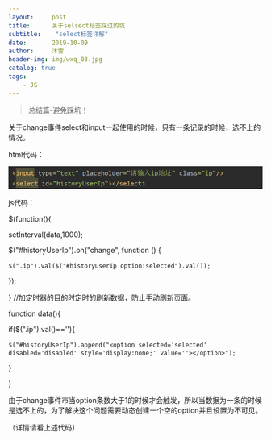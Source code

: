 ```yaml
---
layout:     post
title:      关于selsect标签踩过的坑
subtitle:    "select标签详解"
date:       2019-10-09
author:     沐雪
header-img: img/wxq_03.jpg
catalog: true
tags:
    - JS
---
```


> 总结篇-避免踩坑！

关于change事件select和input一起使用的时候，只有一条记录的时候，选不上的情况。

html代码：

![html](https://github.com/lisbeth0720/lisbeth0720.github.io/blob/master/img/2019-10-09.png)

js代码：

$(function(){

  setInterval(data,1000);
  
  $("#historyUserIp").on("change", function () {
  
    $(".ip").val($("#historyUserIp option:selected").val());
    
   });
   
}
//加定时器的目的时定时的刷新数据，防止手动刷新页面。

function data(){

  if($(".ip").val()==''){
  
    $("#historyUserIp").append("<option selected='selected' disabled='disabled' style='display:none;' value=''></option>");
    
   }
   
}

由于change事件市当option条数大于1的时候才会触发，所以当数据为一条的时候是选不上的，为了解决这个问题需要动态创建一个空的option并且设置为不可见。

（详情请看上述代码）
